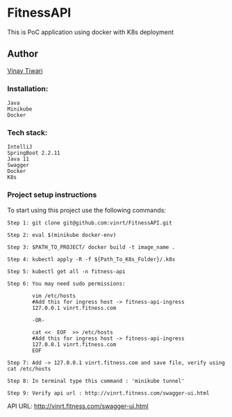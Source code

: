# FitnessAPI
This is PoC application using docker with K8s deployment
## Author
[Vinay Tiwari ](https://github.com/vinrt)

### Installation:
    Java
    Minikube
    Docker


### Tech stack:
    IntelliJ
    SpringBoot 2.2.11
    Java 11
    Swagger
    Docker
    K8s


### Project setup instructions
To start using this project use the following commands:

    Step 1: git clone git@github.com:vinrt/FitnessAPI.git
    
    Step 2: eval $(minikube docker-env)
    
    Step 3: $PATH_TO_PROJECT/ docker build -t image_name .
    
    Step 4: kubectl apply -R -f ${Path_To_K8s_Folder}/.k8s

    Step 5: kubectl get all -n fitness-api

    Step 6: You may need sudo permissions:
            
            vim /etc/hosts 
            #Add this for ingress host -> fitness-api-ingress
            127.0.0.1 vinrt.fitness.com
            
            -OR-
            
            cat <<  EOF  >> /etc/hosts
            #Add this for ingress host -> fitness-api-ingress
            127.0.0.1 vinrt.fitness.com
            EOF

    Step 7: Add -> 127.0.0.1 vinrt.fitness.com and save file, verify using cat /etc/hosts

    Step 8: In terminal type this command : 'minikube tunnel'

    Step 9: Verify api url : http://vinrt.fitness.com/swagger-ui.html

 

API URL: http://vinrt.fitness.com/swagger-ui.html




